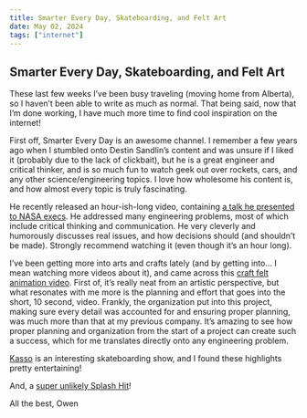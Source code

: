```yaml
---
title: Smarter Every Day, Skateboarding, and Felt Art
date: May 02, 2024
tags: ["internet"]
---
```


## Smarter Every Day, Skateboarding, and Felt Art

These last few weeks I’ve been busy traveling (moving home from Alberta), so I haven’t been able to write as much as normal. That being said, now that I’m done working, I have much more time to find cool inspiration on the internet!

First off, Smarter Every Day is an awesome channel. I remember a few years ago when I stumbled onto Destin Sandlin’s content and was unsure if I liked it (probably due to the lack of clickbait), but he is a great engineer and critical thinker, and is so much fun to watch geek out over rockets, cars, and any other science/engineering topics. I love how wholesome his content is, and how almost every topic is truly fascinating.

He recently released an hour-ish-long video, containing [a talk he presented to NASA execs](https://www.youtube.com/watch?v=OoJsPvmFixU). He addressed many engineering problems, most of which include critical thinking and communication. He very cleverly and humorously discusses real issues, and how decisions should (and shouldn’t be made). Strongly recommend watching it (even though it’s an hour long).

I’ve been getting more into arts and crafts lately (and by getting into… I mean watching more videos about it), and came across this [craft felt animation video](https://www.youtube.com/watch?v=cBoQARCkv4Q). First of, it’s really neat from an artistic perspective, but what resonates with me more is the planning and effort that goes into the short, 10 second, video. Frankly, the organization put into this project, making sure every detail was accounted for and ensuring proper planning, was much more than that at my previous company. It’s amazing to see how proper planning and organization from the start of a project can create such a success, which for me translates directly onto any engineering problem.

[Kasso](https://www.youtube.com/watch?v=XZANKhLpONY) is an interesting skateboarding show, and I found these highlights pretty entertaining!

And, a [super unlikely Splash Hit](https://www.youtube.com/watch?v=mD02ALCYnH4)!

All the best,
Owen
